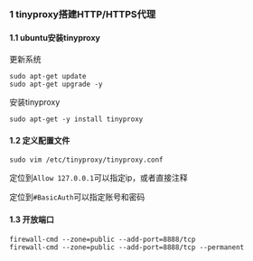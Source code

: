 ### 1 tinyproxy搭建HTTP/HTTPS代理

#### 1.1 ubuntu安装tinyproxy

更新系统

```shell
sudo apt-get update
sudo apt-get upgrade -y
```

安装tinyproxy

```shell
sudo apt-get -y install tinyproxy
```

#### 1.2 定义配置文件

```shell
sudo vim /etc/tinyproxy/tinyproxy.conf
```

定位到`Allow 127.0.0.1`可以指定ip，或者直接注释

定位到`#BasicAuth`可以指定账号和密码

#### 1.3 开放端口

```shell
firewall-cmd --zone=public --add-port=8888/tcp
firewall-cmd --zone=public --add-port=8888/tcp --permanent
```



